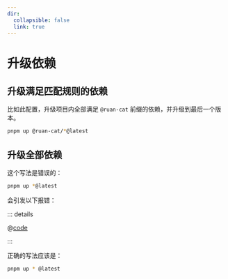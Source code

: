 ```yaml
---
dir:
  collapsible: false
  link: true
---
```


# 升级依赖

## 升级满足匹配规则的依赖

比如此配置，升级项目内全部满足 `@ruan-cat` 前缀的依赖，并升级到最后一个版本。

```bash
pnpm up @ruan-cat/*@latest
```

## 升级全部依赖

这个写法是错误的：

```bash
pnpm up *@latest
```

会引发以下报错：

::: details

@[code](./error.log)

:::

正确的写法应该是：

```bash
pnpm up * @latest
```
